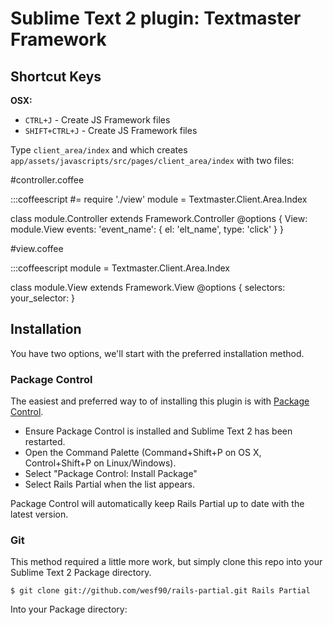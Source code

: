# Sublime Text 2 plugin: Textmaster Framework



## Shortcut Keys

**OSX:**

 * `CTRL+J` - Create JS Framework files
 * `SHIFT+CTRL+J` - Create JS Framework files

Type `client_area/index` and which creates `app/assets/javascripts/src/pages/client_area/index` with two files:

#controller.coffee

:::coffeescript
#= require './view'
module = Textmaster.Client.Area.Index

class module.Controller extends Framework.Controller
 @options {
   View: module.View
     events:
       'event_name': { el: 'elt_name', type: 'click' }
 }

#view.coffee

:::coffeescript
module = Textmaster.Client.Area.Index

class module.View extends Framework.View
 @options {
   selectors:
     your_selector:
}


## Installation

You have two options, we'll start with the preferred installation method.


### Package Control

The easiest and preferred way to of installing this plugin is with [Package Control](http://wbond.net/sublime\_packages/package\_control).

 * Ensure Package Control is installed and Sublime Text 2 has been restarted.
 * Open the Command Palette (Command+Shift+P on OS X, Control+Shift+P on Linux/Windows).
 * Select "Package Control: Install Package"
 * Select Rails Partial when the list appears.

Package Control will automatically keep Rails Partial up to date with the latest version.


### Git

This method required a little more work, but simply clone this repo into your Sublime Text 2 Package directory.

    $ git clone git://github.com/wesf90/rails-partial.git Rails Partial

Into your Package directory:
